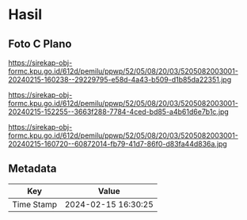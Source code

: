 # Hasil

## Foto C Plano

https://sirekap-obj-formc.kpu.go.id/612d/pemilu/ppwp/52/05/08/20/03/5205082003001-20240215-160238--29229795-e58d-4a43-b509-d1b85da22351.jpg

https://sirekap-obj-formc.kpu.go.id/612d/pemilu/ppwp/52/05/08/20/03/5205082003001-20240215-152255--3663f288-7784-4ced-bd85-a4b61d6e7b1c.jpg

https://sirekap-obj-formc.kpu.go.id/612d/pemilu/ppwp/52/05/08/20/03/5205082003001-20240215-160720--60872014-fb79-41d7-86f0-d83fa44d836a.jpg


## Metadata

| Key        | Value               |
| ---------- | ------------------- |
| Time Stamp | 2024-02-15 16:30:25 |



